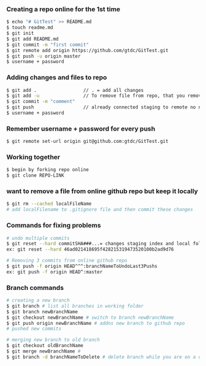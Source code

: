 
### Creating a repo online for the <b>1st time</b>


```sh
$ echo "# GitTest" >> README.md
$ touch readme.md
$ git init
$ git add README.md
$ git commit -m "first commit"
$ git remote add origin https://github.com/gtdc/GitTest.git
$ git push -u origin master
$ username + password
```
### Adding changes and files to repo

```sh
$ git add . 				// . = add all changes
$ git add -u 				// To remove file from repo, that you removed locally
$ git commit -m "comment"
$ git push					// already connected staging to remote no need for -u origin master
$ username + password
```

### Remember username + password for every push

```sh
$ git remote set-url origin git@github.com:gtdc/GitTest.git
```

### Working together
```sh
$ begin by forking repo online
$ git clone REPO-LINK
```

### want to remove a file from online github repo but keep it locally
```sh
$ git rm --cached localFileName
# add localFilename to .gitignore file and then commit these changes
```

### Commands for fixing problems
```sh
# undo multiple commits
$ git reset --hard commitSHA###...= changes staging index and local folder to match online repo commit
ex: git reset --hard 46ad021418695f428215319473520100b2ad9d76

# Removing 3 commits from online github repo
$ git push -f origin HEAD^^^:branchNameToUndoLast3Pushs
ex: git push -f origin HEAD^:master
```

### Branch commands
```sh
# creating a new branch
$ git branch # list all branches in working folder
$ git branch newBranchName
$ git checkout newBranchName # switch to branch newBranchName
$ git push origin newBranchName # addns new branch to github repo
# pushed new commits

# merging new branch to old branch
$ git checkout oldBranchName
$ git merge newBranchName #
$ git branch -d branchNameToDelete # delete branch while you are on a different branch
```